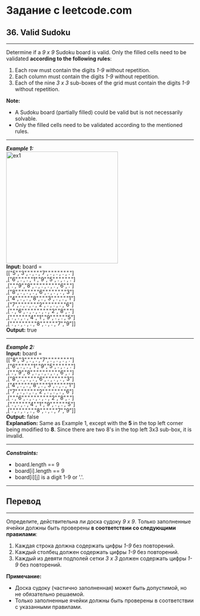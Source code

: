 # Задание с leetcode.com
## 36. Valid Sudoku

---

Determine if a *9 x 9* Sudoku board is valid. Only the filled cells need to be validated **according to the following rules**:

1. Each row must contain the digits *1-9* without repetition.
2. Each column must contain the digits *1-9* without repetition.
3. Each of the nine *3 x 3* sub-boxes of the grid must contain the digits *1-9* without repetition.</br>

**Note:**

- A Sudoku board (partially filled) could be valid but is not necessarily solvable.
- Only the filled cells need to be validated according to the mentioned rules.

---

***Example 1:***</br>
<img src="https://upload.wikimedia.org/wikipedia/commons/thumb/f/ff/Sudoku-by-L2G-20050714.svg/250px-Sudoku-by-L2G-20050714.svg.png" alt="ex1" width="300"/></br>
**Input:** board = </br>
[["5","3",".",".","7",".",".",".","."]</br>
,["6",".",".","1","9","5",".",".","."]</br>
,[".","9","8",".",".",".",".","6","."]</br>
,["8",".",".",".","6",".",".",".","3"]</br>
,["4",".",".","8",".","3",".",".","1"]</br>
,["7",".",".",".","2",".",".",".","6"]</br>
,[".","6",".",".",".",".","2","8","."]</br>
,[".",".",".","4","1","9",".",".","5"]</br>
,[".",".",".",".","8",".",".","7","9"]]</br>
**Output:** true</br>

---

***Example 2:***</br>
**Input:** board = </br>
[["8","3",".",".","7",".",".",".","."]</br>
,["6",".",".","1","9","5",".",".","."]</br>
,[".","9","8",".",".",".",".","6","."]</br>
,["8",".",".",".","6",".",".",".","3"]</br>
,["4",".",".","8",".","3",".",".","1"]</br>
,["7",".",".",".","2",".",".",".","6"]</br>
,[".","6",".",".",".",".","2","8","."]</br>
,[".",".",".","4","1","9",".",".","5"]</br>
,[".",".",".",".","8",".",".","7","9"]]</br>
**Output:** false</br>
**Explanation:** Same as Example 1, except with the **5** in the top left corner being modified to **8**. Since there are two 8's in the top left 3x3 sub-box, it is invalid.</br>

---

***Constraints:***</br>
- board.length == 9</br>
- board[i].length == 9</br>
- board[i][j] is a digit 1-9 or '.'.</br>
  
---

## Перевод

---

Определите,  действительна ли доска судоку *9 x 9*. Только заполненные ячейки должны быть проверены  **в соответствии со следующими правилами**:

1. Каждая строка должна содержать цифры  *1-9* без повторений.
2. Каждый столбец должен содержать цифры  *1-9* без повторений.
3. Каждый из девяти подполей сетки *3 x 3* должен содержать цифры  *1-9* без повторений.</br>

**Примечание:**

- Доска судоку (частично заполненная) может быть допустимой, но не обязательно решаемой.
- Только заполненные ячейки должны быть проверены в соответствии с указанными правилами.